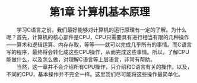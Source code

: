 # <center> 第1章 计算机基本原理 </center>
&emsp;&emsp;学习C语言之前，我们最好能够对计算机的运行原理有一定的了解。为什么呢？首先，计算机的核心部件是CPU，CPU只需要具有进行相当有限的几种操作——算术和逻辑运算、内存存取，等等——就可以完成几乎所有的事情。而C语言写的程序，最终将会转化成这些CPU操作，从而完成这些事情。所以，了解CPU能做什么，以及怎么做，对理解C语言等上层语言，非常有帮助。</br>
&emsp;&emsp;当然，这一章并不会介绍所有CPU操作，只介绍和C语言有关的操作。以及，不同的CPU，基本操作并不完全一样。这里我们尽可能将这些操作最简单化。